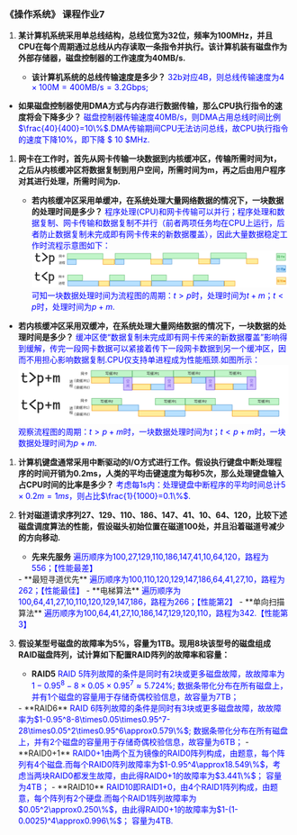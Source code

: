 ### 《操作系统》 课程作业7

1. **某计算机系统采用单总线结构，总线位宽为32位，频率为100MHz，并且CPU在每个周期通过总线从内存读取一条指令并执行。该计算机装有磁盘作为外部存储器，磁盘控制器的工作速度为40MB/s.**


   - **该计算机系统的总线传输速度是多少？** <font color=Blue> 
32b对应4B，则总线传输速度为$4\times100$M$=400$MB/s$=3.2$Gbps;
</font>

   - **如果磁盘控制器使用DMA方式与内存进行数据传输，那么CPU执行指令的速度将会下降多少？** <font color=Blue> 
磁盘控制器传输速度$40$MB/s，则DMA占用总线时间比例$\frac{40}{400}=10\%$.DMA传输期间CPU无法访问总线，故CPU执行指令的速度下降$10\%$，即下降 $ 10 $MHz.</font>

1. **网卡在工作时，首先从网卡传输一块数据到内核缓冲区，传输所需时间为t，之后从内核缓冲区将数据复制到用户空间，所需时间为m，再之后由用户程序对其进行处理，所需时间为p.**

   - **若内核缓冲区采用单缓冲，在系统处理大量网络数据的情况下，一块数据的处理时间是多少？** <font color=Blue> 
程序处理(CPU)和网卡传输可以并行；程序处理和数据复制、网卡传输和数据复制不并行（前者两项任务均在CPU上运行，后者防止数据复制未完成即有网卡传来的新数据覆盖），因此大量数据稳定工作时流程示意图如下：
![alt text](image-1.png)
可知一块数据处理时间为流程图的周期：$t>p$时，处理时间为$t+m$；$t<p$时，处理时间为$p+m$.
</font>

   - **若内核缓冲区采用双缓冲，在系统处理大量网络数据的情况下，一块数据的处理时间是多少？** <font color=Blue> 
缓冲区使“数据复制未完成即有网卡传来的新数据覆盖”影响得到缓解，传完一段网卡数据可以紧接着传下一段网卡数据到另一个缓冲区，因而不用担心影响数据复制.CPU仅支持单进程成为性能瓶颈.如图所示：
![alt text](image-2.png)
观察流程图的周期：$t>p+m$时，一块数据处理时间为$t$；$t<p+m$时，一块数据处理时间为$p+m$.
</font>

1. **计算机键盘通常采用中断驱动的I/O方式进行工作。假设执行键盘中断处理程序的时间开销为0.2ms，人类的平均击键速度为每秒5次，那么处理键盘输入占CPU时间的比率是多少？**
   <font color=Blue> 考虑每1s内：处理键盘中断程序的平均时间总计$5\times0.2m=1ms$，则占比$\frac{1}{1000}=0.1\%$.
   </font>

2. **针对磁道请求序列27、129、110、186、147、41、10、64、120，比较下述磁盘调度算法的性能，假设磁头初始位置在磁道100处，并且沿着磁道号减少的方向移动.**

   - **先来先服务**
   <font color=Blue> 遍历顺序为100,27,129,110,186,147,41,10,64,120，路程为556；【性能最差】
   </font>
   - **最短寻道优先**
   <font color=Blue> 遍历顺序为100,110,120,129,147,186,64,41,27,10，路程为262；【性能最佳】
   </font>
   - **电梯算法** 
   <font color=Blue> 遍历顺序为100,64,41,27,10,110,120,129,147,186，路程为266；【性能第2】
   </font>
   - **单向扫描算法**
   <font color=Blue> 遍历顺序为100,64,41,27,10,186,147,129,120,110，路程为342.【性能第3】
   </font>

3. **假设某型号磁盘的故障率为5%，容量为1TB。现用8块该型号的磁盘组成RAID磁盘阵列，试计算如下配置RAID阵列的故障率和容量：**

   - **RAID5**
   <font color=Blue> RAID 5阵列故障的条件是同时有2块或更多磁盘故障，故故障率为$1-0.95^8-8\times0.05\times0.95^7\approx5.724\%$;
   数据条带化分布在所有磁盘上，并有1个磁盘的容量用于存储奇偶校验信息，故容量为7TB；
   </font>
   - **RAID6**
   <font color=Blue> RAID 6阵列故障的条件是同时有3块或更多磁盘故障，故故障率为$1-0.95^8-8\times0.05\times0.95^7-28\times0.05^2\times0.95^6\approx0.579\%$;
   数据条带化分布在所有磁盘上，并有2个磁盘的容量用于存储奇偶校验信息，故容量为6TB；
   </font>
   - **RAID0+1** 
   <font color=Blue> RAID0+1由两个互为镜像的RAID0阵列构成，由题意，每个阵列有4个磁盘.而每个RAID0阵列故障率为$1-0.95^4\approx18.549\%$，考虑当两块RAID0都发生故障，由此得RAID0+1的故障率为$3.441\%$；
   容量为4TB；
   </font>
   - **RAID10**
   <font color=Blue> RAID10即RAID1+0，由4个RAID1阵列构成，由题意，每个阵列有2个硬盘.而每个RAID1阵列故障率为$0.05^2\approx0.250\%$，由此得RAID0+1的故障率为$1-(1-0.0025)^4\approx0.996\%$；
   容量为4TB.
   </font>
